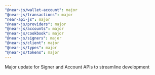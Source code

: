 ```yaml
---
"@near-js/wallet-account": major
"@near-js/transactions": major
"near-api-js": major
"@near-js/providers": major
"@near-js/accounts": major
"@near-js/cookbook": major
"@near-js/signers": major
"@near-js/client": major
"@near-js/types": major
"@near-js/tokens": major
---
```


Major update for Signer and Account APIs to streamline development
